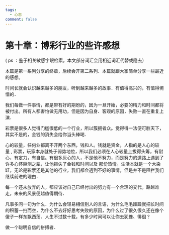 ```yaml
---
tags:
  - 心态
comment: false
---
```

# 第十章：博彩行业的些许感想


( ps ：鉴于相关敏感字眼检索，本文部分词汇会用相近词汇代替或隐去）

本篇是第一系列分享的终章，后续会开第二系列．本篇就跟大家简单分享一些最近的感想。

时间长就会认识越来越多的朋友，听到越来越多的故事．有值得高兴的，有值得惋惜的．

我们每做一件事情，都是带有好的期盼的，因为一旦开始，必要的精力和时间都将被付出。所有人都害怕做无用功，但是因为自身、客观的原因，失败一直在重复上演．

彩票是很多人觉得门槛很低的一个行业，所以簇拥者众。觉得得一法便可胜天下，其实不是的，金钱的消失会给你当头棒喝．

心的较量，任何业都离不开两个东西，钱和人。钱就是资金，人指的是人心的较量 , 彩票，玩家本身就处于弱势地位，所以我们必须在人心较量上拔得头筹，有耐心，有定力，有自信。有很多灰心的人，不是他不努力，而是努力的道路上遇到了许多心怀巨测之辈，让他损失了金钱和时间以及 那份热情。生活本就是一个大染缸，无论是彩票还是其他的行业，我们都会遇到不好的事情，但是并不是阻拦我们继续前进的理由．

每一个还未放弃的人，都应该对自己已经付出的努力有一个合理的交代。路越难走，未来的风景便越值得期待．

凡事多问一句为什么．为什么会轻易相信别人的言语，为什么毛毛躁躁就把长时间的积蓄一扫而空，为什么不去好好思考失败的原因，为什么过了很久很久还在像个傻子一样东飘西荡．人生不过数十载，有多少时间可以让你去犹豫、徘徊？

做一个聪明自信的拼搏者．

